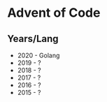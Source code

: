 # Advent of Code

## Years/Lang

- 2020 - Golang
- 2019 - ?
- 2018 - ?
- 2017 - ?
- 2016 - ?
- 2015 - ?
